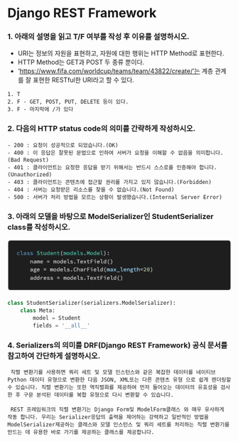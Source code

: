 # Django REST Framework

### 1. 아래의 설명을 읽고 T/F 여부를 작성 후 이유를 설명하시오. 

- URI는 정보의 자원을 표현하고, 자원에 대한 행위는 HTTP Method로 표현한다.
- HTTP Method는 GET과 POST 두 종류 뿐이다. 
- ‘https://www.fifa.com/worldcup/teams/team/43822/create/’는 계층 관계를 잘 표현한 RESTful한 URI라고 할 수 있다. 

```
1. T
2. F - GET, POST, PUT, DELETE 등이 있다.
3. F - 마지막에 /가 있다
```

### 2. 다음의 HTTP status code의 의미를 간략하게 작성하시오. 

```
- 200 : 요청이 성공적으로 되었습니다.(OK)
- 400 : 이 응답은 잘못된 문법으로 인하여 서버가 요청을 이해할 수 없음을 의미합니다.(Bad Request)
- 401 : 클라이언트는 요청한 응답을 받기 위해서는 반드시 스스로를 인증해야 합니다.(Unauthorized)
- 403 : 클라이언트는 콘텐츠에 접근할 권리를 가지고 있지 않습니다.(Forbidden)
- 404 : 서버는 요청받은 리소스를 찾을 수 없습니다.(Not Found)
- 500 : 서버가 처리 방법을 모르는 상황이 발생했습니다.(Internal Server Error)
```

### 3. 아래의 모델을 바탕으로 ModelSerializer인 StudentSerializer class를 작성하시오.

![image-20211026175653263](homework.assets/image-20211026175653263.png)

```python
class StudentSerializer(serializers.ModelSerializer):
    class Meta:
        model = Student
        fields = '__all__'
```



### 4. Serializers의 의미를 DRF(Django REST Framework) 공식 문서를 참고하여 간단하게 설명하시오.

```
 직렬 변환기를 사용하면 쿼리 세트 및 모델 인스턴스와 같은 복잡한 데이터를 네이티브 Python 데이터 유형으로 변환한 다음 JSON, XML또는 다른 콘텐츠 유형 으로 쉽게 렌더링할 수 있습니다. 직렬 변환기는 또한 역직렬화를 제공하여 먼저 들어오는 데이터의 유효성을 검사한 후 구문 분석된 데이터를 복합 유형으로 다시 변환할 수 있습니다.

 REST 프레임워크의 직렬 변환기는 Django Form및 ModelForm클래스 와 매우 유사하게 작동 합니다. 우리는 Serializer응답의 출력을 제어하는 강력하고 일반적인 방법을 ModelSerializer제공하는 클래스와 모델 인스턴스 및 쿼리 세트를 처리하는 직렬 변환기를 만드는 데 유용한 바로 가기를 제공하는 클래스를 제공합니다.
```

